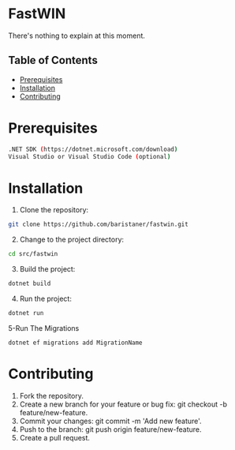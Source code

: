 # FastWIN

There's nothing to explain at this moment.

## Table of Contents


- [Prerequisites](#prerequisites)
- [Installation](#installation)
- [Contributing](#contributing)




# Prerequisites
```bash
.NET SDK (https://dotnet.microsoft.com/download)
Visual Studio or Visual Studio Code (optional)
```
# Installation
1. Clone the repository:
```bash
git clone https://github.com/baristaner/fastwin.git
```

2. Change to the project directory:
```bash
cd src/fastwin
```

3. Build the project:
```bash
dotnet build 
```

4. Run the project:
```bash
dotnet run 
```

5-Run The Migrations
```
dotnet ef migrations add MigrationName
```

# Contributing
1. Fork the repository.
2. Create a new branch for your feature or bug fix: git checkout -b feature/new-feature.
3. Commit your changes: git commit -m 'Add new feature'.
4. Push to the branch: git push origin feature/new-feature.
5. Create a pull request.
